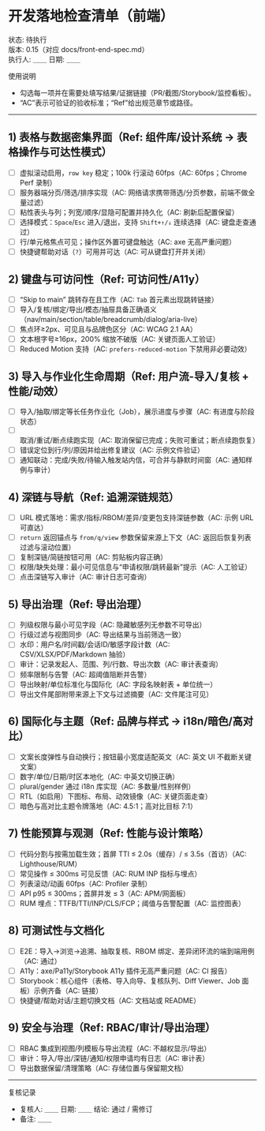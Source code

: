 <!-- Dev Landing Checklist — CDM UI/UX v0.15 -->

# 开发落地检查清单（前端）

状态: 待执行  
版本: 0.15（对应 docs/front-end-spec.md）  
执行人:  ＿＿  日期: ＿＿

使用说明
- 勾选每一项并在需要处填写结果/证据链接（PR/截图/Storybook/监控看板）。
- “AC”表示可验证的验收标准；“Ref”给出规范章节或路径。

---

## 1) 表格与数据密集界面（Ref: 组件库/设计系统 → 表格操作与可达性模式）

- [ ] 虚拟滚动启用，`row key` 稳定；100k 行滚动 60fps（AC: 60fps；Chrome Perf 录制）
- [ ] 服务器端分页/筛选/排序实现（AC: 网络请求携带筛选/分页参数，前端不做全量过滤）
- [ ] 粘性表头与列；列宽/顺序/显隐可配置并持久化（AC: 刷新后配置保留）
- [ ] 选择模式：`Space`/`Esc` 进入/退出，支持 `Shift+↑/↓` 连续选择（AC: 键盘走查通过）
- [ ] 行/单元格焦点可见；操作区外置可键盘触达（AC: axe 无高严重问题）
- [ ] 快捷键帮助对话（`?`）可用并可达（AC: 可从键盘打开并关闭）

## 2) 键盘与可访问性（Ref: 可访问性/A11y）

- [ ] “Skip to main” 跳转存在且工作（AC: `Tab` 首元素出现跳转链接）
- [ ] 导入/复核/绑定/导出/模态/抽屉具备正确语义（nav/main/section/table/breadcrumb/dialog/aria-live）
- [ ] 焦点环≥2px、可见且与品牌色区分（AC: WCAG 2.1 AA）
- [ ] 文本根字号≥16px，200% 缩放不破版（AC: 关键页面人工验证）
- [ ] Reduced Motion 支持（AC: `prefers-reduced-motion` 下禁用非必要动效）

## 3) 导入与作业化生命周期（Ref: 用户流-导入/复核 + 性能/动效）

- [ ] 导入/抽取/绑定等长任务作业化（Job），展示进度与步骤（AC: 有进度与阶段状态）
- [ ] 取消/重试/断点续跑实现（AC: 取消保留已完成；失败可重试；断点续跑恢复）
- [ ] 错误定位到行/列/原因并给出修复建议（AC: 示例文件验证）
- [ ] 通知联动：完成/失败/待输入触发站内信，可合并与静默时间窗（AC: 通知样例与审计）

## 4) 深链与导航（Ref: 追溯深链规范）

- [ ] URL 模式落地：需求/指标/RBOM/差异/变更包支持深链参数（AC: 示例 URL 可直达）
- [ ] `return` 返回锚点与 `from/q/view` 参数保留来源上下文（AC: 返回后恢复列表过滤与滚动位置）
- [ ] 复制深链/简链按钮可用（AC: 剪贴板内容正确）
- [ ] 权限/缺失处理：最小可见信息与“申请权限/跳转最新”提示（AC: 人工验证）
- [ ] 点击深链写入审计（AC: 审计日志可查询）

## 5) 导出治理（Ref: 导出治理）

- [ ] 列级权限与最小可见字段（AC: 隐藏敏感列无参数不可导出）
- [ ] 行级过滤与视图同步（AC: 导出结果与当前筛选一致）
- [ ] 水印：用户名/时间戳/会话ID/敏感字段计数（AC: CSV/XLSX/PDF/Markdown 抽验）
- [ ] 审计：记录发起人、范围、列/行数、导出次数（AC: 审计表查询）
- [ ] 频率限制与告警（AC: 超阈值阻断并告警）
- [ ] 导出映射/单位标准化与国际化（AC: 字段名映射表 + 单位统一）
- [ ] 导出文件尾部附带来源上下文与过滤摘要（AC: 文件尾注可见）

## 6) 国际化与主题（Ref: 品牌与样式 → i18n/暗色/高对比）

- [ ] 文案长度弹性与自动换行；按钮最小宽度适配英文（AC: 英文 UI 不截断关键文案）
- [ ] 数字/单位/日期/时区本地化（AC: 中英文切换正确）
- [ ] plural/gender 通过 i18n 库实现（AC: 多数量/性别样例）
- [ ] RTL（如启用）下图标、布局、动效镜像（AC: 关键页面走查）
- [ ] 暗色与高对比主题令牌落地（AC: 4.5:1；高对比目标 7:1）

## 7) 性能预算与观测（Ref: 性能与设计策略）

- [ ] 代码分割与按需加载生效；首屏 TTI ≤ 2.0s（缓存）/ ≤ 3.5s（首访）（AC: Lighthouse/RUM）
- [ ] 常见操作 ≤ 300ms 可见反馈（AC: RUM INP 指标与埋点）
- [ ] 列表滚动/动画 60fps（AC: Profiler 录制）
- [ ] API p95 ≤ 300ms；首屏并发 ≤ 3（AC: APM/网面板）
- [ ] RUM 埋点：TTFB/TTI/INP/CLS/FCP；阈值与告警配置（AC: 监控图表）

## 8) 可测试性与文档化

- [ ] E2E：导入→浏览→追溯、抽取复核、RBOM 绑定、差异闭环流的端到端用例（AC: 通过）
- [ ] A11y：axe/Pa11y/Storybook A11y 插件无高严重问题（AC: CI 报告）
- [ ] Storybook：核心组件（表格、导入向导、复核队列、Diff Viewer、Job 面板）示例齐备（AC: 链接）
- [ ] 快捷键/帮助对话/主题切换文档（AC: 文档站或 README）

## 9) 安全与治理（Ref: RBAC/审计/导出治理）

- [ ] RBAC 集成到视图/列模板与导出流程（AC: 不越权显示/导出）
- [ ] 审计：导入/导出/深链/通知/权限申请均有日志（AC: 审计表）
- [ ] 导出数据保留/清理策略（AC: 存储位置与保留期文档）

---

复核记录
- 复核人: ＿＿  日期: ＿＿  结论: 通过 / 需修订
- 备注: ＿＿

